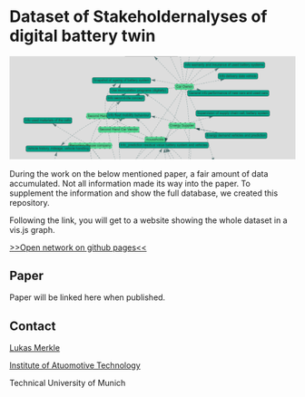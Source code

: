 # Dataset of Stakeholdernalyses of digital battery twin

![header_img](images/network.png)

During the work on the below mentioned paper, a fair amount of data accumulated. Not all information made its way into the paper. To supplement the information and show the full database, we created this repository. 

Following the link, you will get to a website showing the whole dataset in a vis.js graph.

[>>Open network on github pages<<](https://merklel.github.io/stakeholder-digital-battery-twin/index.html)


## Paper
Paper will be linked here when published.

## Contact
[Lukas Merkle](https://www.ftm.mw.tum.de/en/institute/staff/smarte-mobilitaet/lukas-merkle-msc/lukas-merkle-m-sc/)

[Institute of Atuomotive Technology](https://www.ftm.mw.tum.de/en/home/)

Technical University of Munich
